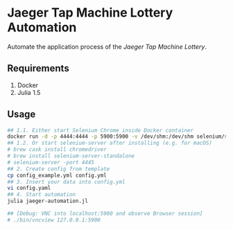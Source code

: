# Jaeger Tap Machine Lottery Automation

Automate the application process of the *Jaeger Tap Machine Lottery*.

## Requirements

1. Docker
2. Julia 1.5

## Usage

```bash
## 1.1. Either start Selenium Chrome inside Docker container
docker run -d -p 4444:4444 -p 5900:5900 -v /dev/shm:/dev/shm selenium/standalone-chrome:4.0.0-alpha-7-prerelease-20200921
## 1.2. Or start selenium-server after installing (e.g. for macOS)
# brew cask install chromedriver
# brew install selenium-server-standalone
# selenium-server -port 4445
## 2. Create config from template
cp config_example.yml config.yml
## 3. Insert your data into config.yml
vi config.yaml
## 4. Start automation
julia jaeger-automation.jl

## [Debug: VNC into localhost:5900 and observe Browser session]
# ./bin/vncview 127.0.0.1:5900
```
